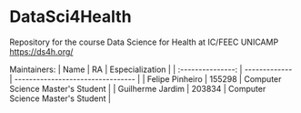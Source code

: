 # DataSci4Health

Repository for the course Data Science for Health at IC/FEEC UNICAMP https://ds4h.org/

Maintainers:
|        Name       |       RA      |           Especialization         |
| :---------------: | ------------- | --------------------------------- | 
| Felipe Pinheiro   |     155298    | Computer Science Master's Student  |
| Guilherme Jardim  |     203834    | Computer Science Master's Student  |
